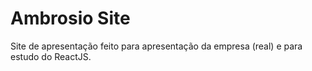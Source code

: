 # Ambrosio Site

Site de apresentação feito para apresentação da empresa (real) e para estudo do ReactJS.
